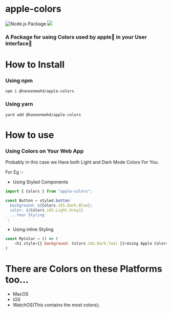 # apple-colors
![Node.js Package](https://github.com/haneenmahd/apple-colors/workflows/Node.js%20Package/badge.svg)
[![](https://data.jsdelivr.com/v1/package/npm/apple-colors/badge)](https://www.jsdelivr.com/package/npm/apple-colors)

### A Package for using Colors used by apple🍎 in your User Interface🌌
# How to Install
### Using npm
```
npm i @haneenmahd/apple-colors
```
### Using yarn
```
yard add @haneenmahd/apple-colors
```

# How to use
### Using Colors on Your Web App
Probably in this case we Have both Light and Dark Mode Colors For You.

For Eg :- 
- Using Styled Components

```js
import { Colors } from "apple-colors";

const Button = styled.button`
  background: ${Colors.iOS.Dark.Blue};
  color: ${Colors.iOS.Light.Grey1}
  ...Your Styling
`;
```

- Using inline Styling
```js
const MyColor = () => (
    <h1 style={{ background: Colors.iOS.Dark.Teal }}>Using Apple Colors</h1>
)
```

# There are Colors on these Platforms too...
- MacOS
- iOS
- WatchOS(This contains the most colors); 
